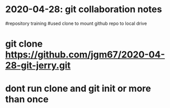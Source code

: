 # 2020-04-28: git collaboration notes
#repository training 
#used clone to mount github repo to local drive 
#  git clone https://github.com/jgm67/2020-04-28-git-jerry.git
# dont run clone and git init or more than once 

